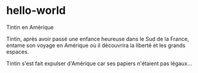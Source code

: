 # hello-world
Tintin en Amérique

Tintin, après avoir passé une enfance heureuse dans le Sud de la France, entame son voyage en Amérique où il découvrira la liberté et les grands espaces.


Tintin s'est fait expulser d'Amérique car ses papiers n'étaient pas légaux...
